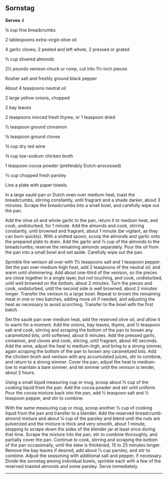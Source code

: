 ﻿## Sornstag

**Serves** 4

¼ cup fine breadcrumbs

2 tablespoons extra-virgin olive oil

4 garlic cloves; 2 peeled and left whole, 2 pressed or grated

½ cup slivered almonds

2½ pounds venison chuck or rump, cut into 1½-inch pieces

Kosher salt and freshly ground black pepper

About 4 teaspoons neutral oil

2 large yellow onions, chopped

2 bay leaves

2 teaspoons minced fresh thyme, or 1 teaspoon dried

½ teaspoon ground cinnamon

⅛ teaspoon ground cloves

¾ cup dry red wine

¾ cup low-sodium chicken broth

1 teaspoon cocoa powder (preferably Dutch-processed)

⅔ cup chopped fresh parsley

Line a plate with paper towels.

In a large sauté pan or Dutch oven over medium heat, toast the breadcrumbs, stirring constantly, until fragrant and a shade darker, about 3 minutes. Scrape the breadcrumbs into a small bowl, and carefully wipe out the pan.

Add the olive oil and whole garlic to the pan, return it to medium heat, and cook, undisturbed, for 1 minute. Add the almonds and cook, stirring constantly, until browned and fragrant, about 1 minute (be vigilant, as they can burn quickly). With a slotted spoon, scoop the almonds and garlic onto the prepared plate to drain. Add the garlic and ⅓ cup of the almonds to the breadcrumbs; reserve the remaining almonds separately. Pour the oil from the pan into a small bowl and set aside. Carefully wipe out the pan.

Sprinkle the venison all over with 1½ teaspoons salt and 1 teaspoon pepper. Set the pan over medium-high heat, add 2 teaspoons of the neutral oil, and warm until shimmering. Add about one-third of the venison, so the pieces are close together in a single layer, but not touching, and cook, undisturbed, until well browned on the bottom, about 2 minutes. Turn the pieces and cook, undisturbed, until the second side is well browned, about 2 minutes longer. Transfer the venison to a large bowl. Repeat to brown the remaining meat in one or two batches, adding more oil if needed, and adjusting the heat as necessary to avoid scorching. Transfer to the bowl with the first batch.

Set the sauté pan over medium heat, add the reserved olive oil, and allow it to warm for a moment. Add the onions, bay leaves, thyme, and ½ teaspoon salt and cook, stirring and scraping the bottom of the pan to loosen any caramelized bits, until softened, about 6 minutes. Add the pressed garlic, cinnamon, and cloves and cook, stirring, until fragrant, about 40 seconds. Add the wine, adjust the heat to medium-high, and bring to a strong simmer, again scraping the bottom of the pan to loosen any caramelized bits. Add the chicken broth and venison with any accumulated juices, stir to combine, and return to a strong simmer. Cover the pan, adjust the heat to medium-low to maintain a bare simmer, and let simmer until the venison is tender, about 2 hours.

Using a small liquid measuring cup or mug, scoop about ½ cup of the cooking liquid from the pan. Add the cocoa powder and stir until uniform. Pour the cocoa mixture back into the pan, add ½ teaspoon salt and ½ teaspoon pepper, and stir to combine.

With the same measuring cup or mug, scoop another ½ cup of cooking liquid from the pan and transfer to a blender. Add the reserved breadcrumb-almond mixture and about ¼ cup of the parsley and blend until the nuts are pulverized and the mixture is thick and very smooth, about 1 minute, stopping to scrape down the sides of the blender jar at least once during that time. Scrape the mixture into the pan, stir to combine thoroughly, and partially cover the pan. Continue to cook, stirring and scraping the bottom of the pan occasionally, until the stew is thickened, 15 to 25 minutes longer. Remove the bay leaves if desired, add about ⅓ cup parsley, and stir to combine. Adjust the seasoning with additional salt and pepper, if necessary. Divide the sornstag among individual bowls, sprinkle each with a few of the reserved toasted almonds and some parsley. Serve immediately.

---

